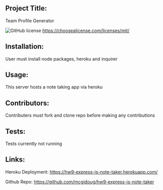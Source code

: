## Project Title:

Team Profile Generator

![GitHub license](https://img.shields.io/github/license/Naereen/StrapDown.js.svg)
https://choosealicense.com/licenses/mit/

## Installation:

User must install node packages, heroku and inquirer

## Usage:

This server hosts a note taking app via heroku

## Contributors:

Contributers must fork and clone repo before making any contributions

## Tests:

Tests currently not running

## Links:

Heroku Deployment: https://hw9-express-js-note-taker.herokuapp.com/

Github Repo: https://github.com/mcgidoug/hw9-express-js-note-taker
